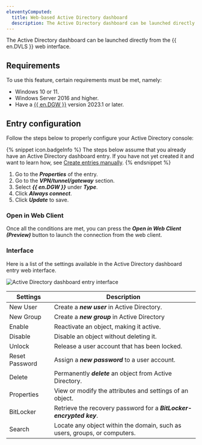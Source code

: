 ```yaml
---
eleventyComputed:
  title: Web-based Active Directory dashboard
  description: The Active Directory dashboard can be launched directly from the {{ en.DVLS }} web interface.
---
```

 The Active Directory dashboard can be launched directly from the {{ en.DVLS }} web interface.

## Requirements

To use this feature, certain requirements must be met, namely:
* Windows 10 or 11.
* Windows Server 2016 and higher.
* Have a [{{ en.DGW }}](/dgw/hub/hub-business-configuration/) version 2023.1 or later.

 ## Entry configuration

Follow the steps below to properly configure your Active Directory console:

{% snippet icon.badgeInfo %}
The steps below assume that you already have an Active Directory dashboard entry. If you have not yet created it and want to learn how, see [Create entries manually](/server/web-interface/vault/entries/create-entries-manually/).
{% endsnippet %}

1. Go to the ***Properties*** of the entry.
1. Go to the ***VPN/tunnel/gateway*** section.
1. Select ***{{ en.DGW }}*** under ***Type***.
1. Click ***Always connect***. 
1. Click ***Update*** to save. 

### Open in Web Client

Once all the conditions are met, you can press the ***Open in Web Client (Preview)*** button to launch the connection from the web client.

### Interface

Here is a list of the settings available in the Active Directory dashboard entry web interface.

![Active Directory dashboard entry interface](https://cdnweb.devolutions.net/docs/RDMW6024_2024_1.png)

| Settings        | Description                                                         |
|-----------------|---------------------------------------------------------------------|
| New User        | Create a ***new user*** in Active Directory.                        |
| New Group       | Create a ***new group*** in Active Directory                        |
| Enable          | Reactivate an object, making it active.                             |
| Disable         | Disable an object without deleting it.                              |
| Unlock          | Release a user account that has been locked.                        |
| Reset Password  | Assign a ***new password*** to a user account.                      |
| Delete          | Permanently ***delete*** an object from Active Directory.           |
| Properties      | View or modify the attributes and settings of an object.            |
| BitLocker       | Retrieve the recovery password for a ***BitLocker-encrypted key***. |
| Search          | Locate any object within the domain, such as users, groups, or computers. |